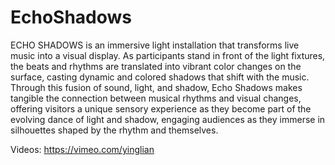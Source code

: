 # EchoShadows
 
ECHO SHADOWS is an immersive light installation that transforms live music into a visual display. As participants stand in front of the light fixtures, the beats and rhythms are translated into vibrant color changes on the surface, casting dynamic and colored shadows that shift with the music. Through this fusion of sound, light, and shadow, Echo Shadows makes tangible the connection between musical rhythms and visual changes, offering visitors a unique sensory experience as they become part of the evolving dance of light and shadow, engaging audiences as they immerse in silhouettes shaped by the rhythm and themselves.

Videos: https://vimeo.com/yinglian
